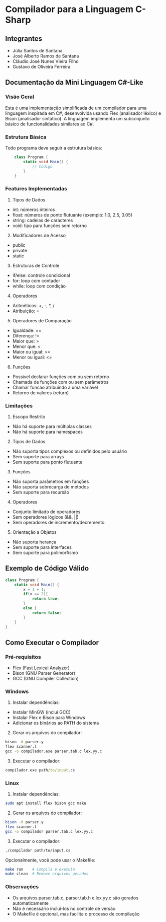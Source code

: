 # Compilador para a Linguagem C-Sharp

## Integrantes
- Júlia Santos de Santana
- José Alberto Ramos de Santana
- Cláudio José Nunes Vieira Filho
- Gustavo de Oliveira Ferreira

## Documentação da Mini Linguagem C#-Like

### Visão Geral
Esta é uma implementação simplificada de um compilador para uma linguagem inspirada em C#, desenvolvida usando Flex (analisador léxico) e Bison (analisador sintático). A linguagem implementa um subconjunto básico de funcionalidades similares ao C#.

### Estrutura Básica
Todo programa deve seguir a estrutura básica:

```csharp
    class Program {
        static void Main() {
            // Código
        }
    }
```

### Features Implementadas

1. Tipos de Dados
- int: números inteiros
- float: números de ponto flutuante (exemplo: 1.0, 2.5, 3.05)
- string: cadeias de caracteres
- void: tipo para funções sem retorno

2. Modificadores de Acesso
- public
- private
- static

3. Estruturas de Controle
- if/else: controle condicional
- for: loop com contador
- while: loop com condição

4. Operadores
- Aritméticos: +, -, *, /
- Atribuição: =

5. Operadores de Comparação
- Igualdade: ==
- Diferença: !=
- Maior que: >
- Menor que: <
- Maior ou igual: >=
- Menor ou igual: <=

6. Funções
- Possivel declarar funções com ou sem retorno
- Chamada de funções com ou sem parâmetros
- Chamar funcao atribuindo a uma variável
- Retorno de valores (return)

### Limitações

1. Escopo Restrito
- Não há suporte para múltiplas classes
- Não há suporte para namespaces

2. Tipos de Dados
- Não suporta tipos complexos ou definidos pelo usuário
- Sem suporte para arrays
- Sem suporte para ponto flutuante

3. Funções
- Não suporta parâmetros em funções
- Não suporta sobrecarga de métodos
- Sem suporte para recursão

4. Operadores
- Conjunto limitado de operadores
- Sem operadores lógicos (&&, ||)
- Sem operadores de incremento/decremento

5. Orientação a Objetos
- Não suporta herança
- Sem suporte para interfaces
- Sem suporte para polimorfismo

## Exemplo de Código Válido


```csharp
class Program {
    static void Main() {        
        x = 1 + 1;        
        if(x == 2){
            return true;
        }
        else {
            return false;
        }        
    }
}
```

## Como Executar o Compilador

### Pré-requisitos

- Flex (Fast Lexical Analyzer)
- Bison (GNU Parser Generator)
- GCC (GNU Compiler Collection)

### Windows

1. Instalar dependências:
- Instalar MinGW (inclui GCC)
- Instalar Flex e Bison para Windows
- Adicionar os binários ao PATH do sistema

2. Gerar os arquivos do compilador:
```cmd
bison -d parser.y
flex scanner.l
gcc -o compilador.exe parser.tab.c lex.yy.c
```

3. Executar o compilador:
```cmd
compilador.exe path/to/input.cs
```

### Linux

1. Instalar dependências:
```bash
sudo apt install flex bison gcc make
```

2. Gerar os arquivos do compilador:
```bash
bison -d parser.y
flex scanner.l
gcc -o compilador parser.tab.c lex.yy.c
```

3. Executar o compilador:
```bash
./compilador path/to/input.cs
```

Opcionalmente, você pode usar o Makefile:
```bash
make run    # Compila e executa
make clean  # Remove arquivos gerados
```

### Observações

- Os arquivos parser.tab.c, parser.tab.h e lex.yy.c são gerados automaticamente
- Não é necessário incluí-los no controle de versão
- O Makefile é opcional, mas facilita o processo de compilação
